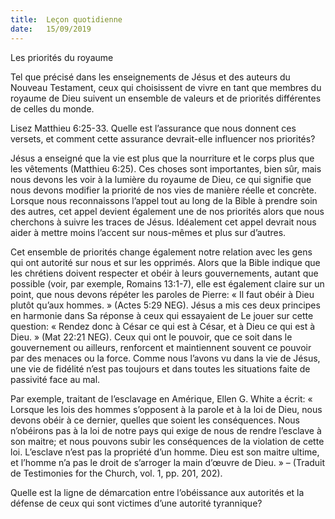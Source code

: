 ```yaml
---
title:  Leçon quotidienne
date:   15/09/2019
---
```


Les priorités du royaume

Tel que précisé dans les enseignements de Jésus et des auteurs du Nouveau Testament, ceux qui choisissent de vivre en tant que membres du royaume de Dieu suivent un ensemble de valeurs et de priorités différentes de celles du monde.

Lisez Matthieu 6:25-33. Quelle est l’assurance que nous donnent ces versets, et comment cette assurance devrait-elle influencer nos priorités?

Jésus a enseigné que la vie est plus que la nourriture et le corps plus que les vêtements (Matthieu 6:25). Ces choses sont importantes, bien sûr, mais nous devons les voir à la lumière du royaume de Dieu, ce qui signifie que nous devons modifier la priorité de nos vies de manière réelle et concrète. Lorsque nous reconnaissons l’appel tout au long de la Bible à prendre soin des autres, cet appel devient également une de nos priorités alors que nous cherchons à suivre les traces de Jésus. Idéalement cet appel devrait nous aider à mettre moins l’accent sur nous-mêmes et plus sur d’autres.

Cet ensemble de priorités change également notre relation avec les gens qui ont autorité sur nous et sur les opprimés. Alors que la Bible indique que les chrétiens doivent respecter et obéir à leurs gouvernements, autant que possible (voir, par exemple, Romains 13:1-7), elle est également claire sur un point, que nous devons répéter les paroles de Pierre: « Il faut obéir à Dieu plutôt qu’aux hommes. » (Actes 5:29 NEG). Jésus a mis ces deux principes en harmonie dans Sa réponse à ceux qui essayaient de Le jouer sur cette question: « Rendez donc à César ce qui est à César, et à Dieu ce qui est à Dieu. » (Mat 22:21 NEG). Ceux qui ont le pouvoir, que ce soit dans le gouvernement ou ailleurs, renforcent et maintiennent souvent ce pouvoir par des menaces ou la force. Comme nous l’avons vu dans la vie de Jésus, une vie de fidélité n’est pas toujours et dans toutes les situations faite de passivité face au mal.

Par exemple, traitant de l’esclavage en Amérique, Ellen G. White a écrit: « Lorsque les lois des hommes s’opposent à la parole et à la loi de Dieu, nous devons obéir à ce dernier, quelles que soient les conséquences. Nous n’obéirons pas à la loi de notre pays qui exige de nous de rendre l’esclave à son maitre; et nous pouvons subir les conséquences de la violation de cette loi. L’esclave n’est pas la propriété d’un homme. Dieu est son maitre ultime, et l’homme n’a pas le droit de s’arroger la main d’œuvre de Dieu. » – (Traduit de Testimonies for the Church, vol. 1, pp. 201, 202).

Quelle est la ligne de démarcation entre l’obéissance aux autorités et la défense de ceux qui sont victimes d’une autorité tyrannique?
